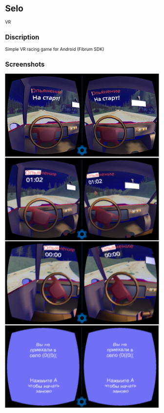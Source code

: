 # Selo
 VR
## Discription
Simple VR racing game for Android (Fibrum SDK)

## Screenshots
![Screenshot1](Screenshots/Screenshot1.png)
![Screenshot2](Screenshots/Screenshot2.png)
![Screenshot3](Screenshots/Screenshot3.png)
![Screenshot4](Screenshots/Screenshot4.png)